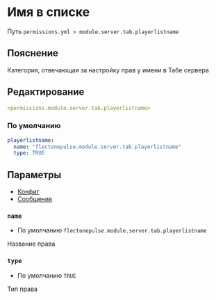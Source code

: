 # Имя в списке
Путь `permissions.yml > module.server.tab.playerlistname`

## Пояснение
Категория, отвечающая за настройку прав у имени в Табе сервера

## Редактирование
```yaml
<permissions.module.server.tab.playerlistname>
```

### По умолчанию
```yaml
playerlistname:
  name: "flectonepulse.module.server.tab.playerlistname"
  type: TRUE
```

## Параметры

- [Конфиг](/ru/config/module/server/tab/playerlistname/)
- [Сообщения](/ru/messages/ru_ru/module/server/tab/playerlistname/)

### `name`
- По умолчанию `flectonepulse.module.server.tab.playerlistname`

Название права

### `type`
- По умолчанию `TRUE`

Тип права

<!--@include: @/ru/parts/permission.md-->

